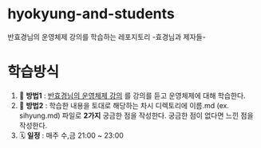 # hyokyung-and-students
반효경님의 운영체제 강의를 학습하는 레포지토리 -효경님과 제자들-

# 학습방식
1. 📝 **방법1** : [반효경님의 운영체제 강의](http://www.kocw.or.kr/home/cview.do?mty=p&kemId=1046323) 를 강의를 듣고 운영체제에 대해 학습한다.
2. 📝 **방법2** : 학습한 내용을 토대로 해당하는 차시 디렉토리에 이름.md (ex. sihyung.md) 파일로 **2가지** 궁금한 점을 작성한다. 궁금한 점이 없다면 느낀 점을 작성한다.
3. 🗓 **일정** : 매주 수,금 21:00 ~ 23:00
